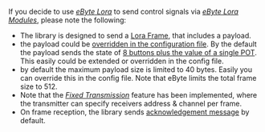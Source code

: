  If you decide to use *[eByte Lora](https://github.com/abusous2000/Struts4Embedded/tree/master/source/Controls/eByteLora)* to send control signals via *[eByte Lora Modules](https://www.aliexpress.com/i/4000516220084.html)*, please note the following:
   - The library is designed to send a [Lora Frame](https://github.com/abusous2000/Struts4Embedded/blob/master/source/Controls/eByteLora/EByteLora.h#L224), that includes a payload.
   - the payload could be [overridden in the configuration file](https://github.com/abusous2000/Struts4Embedded/blob/master/cfg/stm32f446re_nucleo/Strust4EmbeddedConf.h#L113). By the default the payload sends the state of [8 buttons plus the value of a single POT](https://github.com/abusous2000/Struts4Embedded/blob/master/source/Controls/eByteLora/EByteLora.h#L238). This easily could be extended or overridden in the config file.
   - by default the maximum payload size is limited to 40 bytes. Easily you can override this in the config file. Note that eByte limits the total frame size to 512.
   - Note that the *[Fixed Transmission](https://github.com/abusous2000/Struts4Embedded/blob/master/source/Controls/eByteLora/EByteLora.c#L245)* feature has been implemented, where the transmitter can specify receivers address & channel per frame.
   - On frame reception, the library sends [acknowledgement message](https://github.com/abusous2000/Struts4Embedded/blob/master/source/Controls/eByteLora/EByteLora.c#L322) by default. 